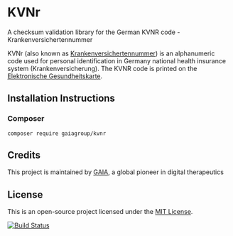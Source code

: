 # KVNr
A checksum validation library for the German KVNR code - Krankenversichertennummer

KVNr (also known as [Krankenversichertennummer](https://de.wikipedia.org/wiki/Krankenversichertennummer)) is an 
alphanumeric code used for personal identification in Germany national health insurance system (Krankenversicherung). 
The KVNR code is printed on the [Elektronische Gesundheitskarte](https://de.wikipedia.org/wiki/Elektronische_Gesundheitskarte).

## Installation Instructions
### Composer
```
composer require gaiagroup/kvnr
```

## Credits
This project is maintained by [GAIA](https://gaia-group.com/), a global pioneer in digital therapeutics


## License
This is an open-source project licensed under the
[MIT License](https://github.com/gaiagroup/kvnr-validator/blob/master/LICENSE).


[![Build Status](https://travis-ci.com/gaiagroup/kvnr.svg?branch=master)](https://travis-ci.com/gaiagroup/kvnr)
